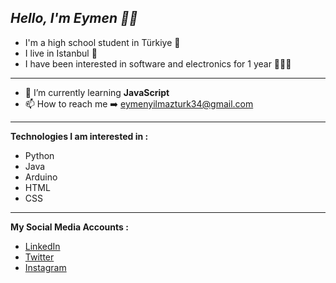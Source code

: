 ***Hello, I'm Eymen 👋🏻***
---
- I'm a high school student in Türkiye 🏫
- I live in Istanbul 🌆
- I have been interested in software and electronics for 1 year 👨🏻‍💻
---
- 🌱 I’m currently learning **JavaScript**
- 📫 How to reach me ➡️ eymenyilmazturk34@gmail.com
---
**Technologies I am interested in :**
- Python
- Java
- Arduino
- HTML
- CSS
---
**My Social Media Accounts :**
- [LinkedIn](https://www.linkedin.com/in/eymen-y%C4%B1lmazt%C3%BCrk-54023a264/)
- [Twitter](https://twitter.com/eymenyilmazturk)
- [Instagram](https://instagram.com/eymenyilmazturkk)
